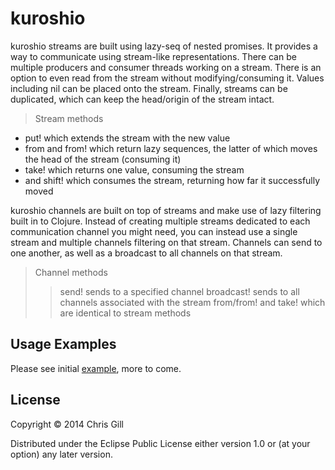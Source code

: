 # kuroshio

kuroshio streams are built using lazy-seq of nested promises. It provides a way to communicate using stream-like representations. There can be multiple producers and consumer threads working on a stream. There is an option to even read from the stream without modifying/consuming it. Values including nil can be placed onto the stream. Finally, streams can be duplicated, which can keep the head/origin of the stream intact.

> Stream methods
- put! which extends the stream with the new value
- from and from! which return lazy sequences, the latter of which moves the head of the stream (consuming it)
- take! which returns one value, consuming the stream
- and shift! which consumes the stream, returning how far it successfully moved

kuroshio channels are built on top of streams and make use of lazy filtering built in to Clojure. Instead of creating multiple streams dedicated to each communication channel you might need, you can instead use a single stream and multiple channels filtering on that stream. Channels can send to one another, as well as a broadcast to all channels on that stream.

> Channel methods
>> send! sends to a specified channel
>> broadcast! sends to all channels associated with the stream
>> from/from! and take! which are identical to stream methods

## Usage Examples

Please see initial [example](https://github.com/viperscape/kuroshio/tree/master/examples), more to come.


## License

Copyright © 2014 Chris Gill

Distributed under the Eclipse Public License either version 1.0 or (at
your option) any later version.
